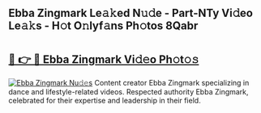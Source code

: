 ## Ebba Zingmark Le𝚊𝚔ed N𝚞𝚍e - Part-NTy Vi𝚍eo Le𝚊𝚔s - H𝚘t O𝚗lyf𝚊ns Ph𝚘tos 8Qabr

# <h2><a href="http://hf00ut.feru.top/?c=Ebba+Zingmark">🔗 👉 🔴 Ebba Zingmark Vi𝚍𝚎o Ph𝚘t𝚘𝚜</a></h2>

[![Ebba Zingmark Nu𝚍𝚎s](https://i.imgur.com/0TWrTi3.gif)](http://hf00ut.feru.top/?c=Ebba+Zingmark)
Content creator Ebba Zingmark specializing in dance and lifestyle-related videos. Respected authority Ebba Zingmark, celebrated for their expertise and leadership in their field. 
